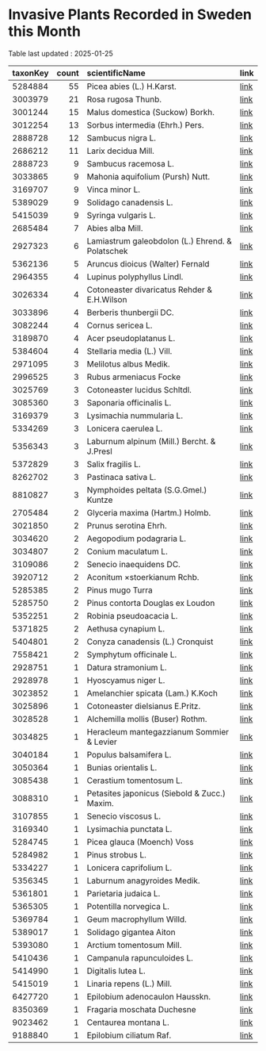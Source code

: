 
# Invasive Plants Recorded in Sweden this Month

Table last updated : 2025-01-25






|taxonKey | count|scientificName                                   |link |
|:--------|-----:|:------------------------------------------------|:----|
|5284884  |    55|Picea abies (L.) H.Karst.                        |[link](https://www.gbif.org/occurrence/search?country=SE&month=1&taxon_key=5284884&year=2025)|
|3003979  |    21|Rosa rugosa Thunb.                               |[link](https://www.gbif.org/occurrence/search?country=SE&month=1&taxon_key=3003979&year=2025)|
|3001244  |    15|Malus domestica (Suckow) Borkh.                  |[link](https://www.gbif.org/occurrence/search?country=SE&month=1&taxon_key=3001244&year=2025)|
|3012254  |    13|Sorbus intermedia (Ehrh.) Pers.                  |[link](https://www.gbif.org/occurrence/search?country=SE&month=1&taxon_key=3012254&year=2025)|
|2888728  |    12|Sambucus nigra L.                                |[link](https://www.gbif.org/occurrence/search?country=SE&month=1&taxon_key=2888728&year=2025)|
|2686212  |    11|Larix decidua Mill.                              |[link](https://www.gbif.org/occurrence/search?country=SE&month=1&taxon_key=2686212&year=2025)|
|2888723  |     9|Sambucus racemosa L.                             |[link](https://www.gbif.org/occurrence/search?country=SE&month=1&taxon_key=2888723&year=2025)|
|3033865  |     9|Mahonia aquifolium (Pursh) Nutt.                 |[link](https://www.gbif.org/occurrence/search?country=SE&month=1&taxon_key=3033865&year=2025)|
|3169707  |     9|Vinca minor L.                                   |[link](https://www.gbif.org/occurrence/search?country=SE&month=1&taxon_key=3169707&year=2025)|
|5389029  |     9|Solidago canadensis L.                           |[link](https://www.gbif.org/occurrence/search?country=SE&month=1&taxon_key=5389029&year=2025)|
|5415039  |     9|Syringa vulgaris L.                              |[link](https://www.gbif.org/occurrence/search?country=SE&month=1&taxon_key=5415039&year=2025)|
|2685484  |     7|Abies alba Mill.                                 |[link](https://www.gbif.org/occurrence/search?country=SE&month=1&taxon_key=2685484&year=2025)|
|2927323  |     6|Lamiastrum galeobdolon (L.) Ehrend. & Polatschek |[link](https://www.gbif.org/occurrence/search?country=SE&month=1&taxon_key=2927323&year=2025)|
|5362136  |     5|Aruncus dioicus (Walter) Fernald                 |[link](https://www.gbif.org/occurrence/search?country=SE&month=1&taxon_key=5362136&year=2025)|
|2964355  |     4|Lupinus polyphyllus Lindl.                       |[link](https://www.gbif.org/occurrence/search?country=SE&month=1&taxon_key=2964355&year=2025)|
|3026334  |     4|Cotoneaster divaricatus Rehder & E.H.Wilson      |[link](https://www.gbif.org/occurrence/search?country=SE&month=1&taxon_key=3026334&year=2025)|
|3033896  |     4|Berberis thunbergii DC.                          |[link](https://www.gbif.org/occurrence/search?country=SE&month=1&taxon_key=3033896&year=2025)|
|3082244  |     4|Cornus sericea L.                                |[link](https://www.gbif.org/occurrence/search?country=SE&month=1&taxon_key=3082244&year=2025)|
|3189870  |     4|Acer pseudoplatanus L.                           |[link](https://www.gbif.org/occurrence/search?country=SE&month=1&taxon_key=3189870&year=2025)|
|5384604  |     4|Stellaria media (L.) Vill.                       |[link](https://www.gbif.org/occurrence/search?country=SE&month=1&taxon_key=5384604&year=2025)|
|2971095  |     3|Melilotus albus Medik.                           |[link](https://www.gbif.org/occurrence/search?country=SE&month=1&taxon_key=2971095&year=2025)|
|2996525  |     3|Rubus armeniacus Focke                           |[link](https://www.gbif.org/occurrence/search?country=SE&month=1&taxon_key=2996525&year=2025)|
|3025769  |     3|Cotoneaster lucidus Schltdl.                     |[link](https://www.gbif.org/occurrence/search?country=SE&month=1&taxon_key=3025769&year=2025)|
|3085360  |     3|Saponaria officinalis L.                         |[link](https://www.gbif.org/occurrence/search?country=SE&month=1&taxon_key=3085360&year=2025)|
|3169379  |     3|Lysimachia nummularia L.                         |[link](https://www.gbif.org/occurrence/search?country=SE&month=1&taxon_key=3169379&year=2025)|
|5334269  |     3|Lonicera caerulea L.                             |[link](https://www.gbif.org/occurrence/search?country=SE&month=1&taxon_key=5334269&year=2025)|
|5356343  |     3|Laburnum alpinum (Mill.) Bercht. & J.Presl       |[link](https://www.gbif.org/occurrence/search?country=SE&month=1&taxon_key=5356343&year=2025)|
|5372829  |     3|Salix fragilis L.                                |[link](https://www.gbif.org/occurrence/search?country=SE&month=1&taxon_key=5372829&year=2025)|
|8262702  |     3|Pastinaca sativa L.                              |[link](https://www.gbif.org/occurrence/search?country=SE&month=1&taxon_key=8262702&year=2025)|
|8810827  |     3|Nymphoides peltata (S.G.Gmel.) Kuntze            |[link](https://www.gbif.org/occurrence/search?country=SE&month=1&taxon_key=8810827&year=2025)|
|2705484  |     2|Glyceria maxima (Hartm.) Holmb.                  |[link](https://www.gbif.org/occurrence/search?country=SE&month=1&taxon_key=2705484&year=2025)|
|3021850  |     2|Prunus serotina Ehrh.                            |[link](https://www.gbif.org/occurrence/search?country=SE&month=1&taxon_key=3021850&year=2025)|
|3034620  |     2|Aegopodium podagraria L.                         |[link](https://www.gbif.org/occurrence/search?country=SE&month=1&taxon_key=3034620&year=2025)|
|3034807  |     2|Conium maculatum L.                              |[link](https://www.gbif.org/occurrence/search?country=SE&month=1&taxon_key=3034807&year=2025)|
|3109086  |     2|Senecio inaequidens DC.                          |[link](https://www.gbif.org/occurrence/search?country=SE&month=1&taxon_key=3109086&year=2025)|
|3920712  |     2|Aconitum ×stoerkianum Rchb.                      |[link](https://www.gbif.org/occurrence/search?country=SE&month=1&taxon_key=3920712&year=2025)|
|5285385  |     2|Pinus mugo Turra                                 |[link](https://www.gbif.org/occurrence/search?country=SE&month=1&taxon_key=5285385&year=2025)|
|5285750  |     2|Pinus contorta Douglas ex Loudon                 |[link](https://www.gbif.org/occurrence/search?country=SE&month=1&taxon_key=5285750&year=2025)|
|5352251  |     2|Robinia pseudoacacia L.                          |[link](https://www.gbif.org/occurrence/search?country=SE&month=1&taxon_key=5352251&year=2025)|
|5371825  |     2|Aethusa cynapium L.                              |[link](https://www.gbif.org/occurrence/search?country=SE&month=1&taxon_key=5371825&year=2025)|
|5404801  |     2|Conyza canadensis (L.) Cronquist                 |[link](https://www.gbif.org/occurrence/search?country=SE&month=1&taxon_key=5404801&year=2025)|
|7558421  |     2|Symphytum officinale L.                          |[link](https://www.gbif.org/occurrence/search?country=SE&month=1&taxon_key=7558421&year=2025)|
|2928751  |     1|Datura stramonium L.                             |[link](https://www.gbif.org/occurrence/search?country=SE&month=1&taxon_key=2928751&year=2025)|
|2928978  |     1|Hyoscyamus niger L.                              |[link](https://www.gbif.org/occurrence/search?country=SE&month=1&taxon_key=2928978&year=2025)|
|3023852  |     1|Amelanchier spicata (Lam.) K.Koch                |[link](https://www.gbif.org/occurrence/search?country=SE&month=1&taxon_key=3023852&year=2025)|
|3025896  |     1|Cotoneaster dielsianus E.Pritz.                  |[link](https://www.gbif.org/occurrence/search?country=SE&month=1&taxon_key=3025896&year=2025)|
|3028528  |     1|Alchemilla mollis (Buser) Rothm.                 |[link](https://www.gbif.org/occurrence/search?country=SE&month=1&taxon_key=3028528&year=2025)|
|3034825  |     1|Heracleum mantegazzianum Sommier & Levier        |[link](https://www.gbif.org/occurrence/search?country=SE&month=1&taxon_key=3034825&year=2025)|
|3040184  |     1|Populus balsamifera L.                           |[link](https://www.gbif.org/occurrence/search?country=SE&month=1&taxon_key=3040184&year=2025)|
|3050364  |     1|Bunias orientalis L.                             |[link](https://www.gbif.org/occurrence/search?country=SE&month=1&taxon_key=3050364&year=2025)|
|3085438  |     1|Cerastium tomentosum L.                          |[link](https://www.gbif.org/occurrence/search?country=SE&month=1&taxon_key=3085438&year=2025)|
|3088310  |     1|Petasites japonicus (Siebold & Zucc.) Maxim.     |[link](https://www.gbif.org/occurrence/search?country=SE&month=1&taxon_key=3088310&year=2025)|
|3107855  |     1|Senecio viscosus L.                              |[link](https://www.gbif.org/occurrence/search?country=SE&month=1&taxon_key=3107855&year=2025)|
|3169340  |     1|Lysimachia punctata L.                           |[link](https://www.gbif.org/occurrence/search?country=SE&month=1&taxon_key=3169340&year=2025)|
|5284745  |     1|Picea glauca (Moench) Voss                       |[link](https://www.gbif.org/occurrence/search?country=SE&month=1&taxon_key=5284745&year=2025)|
|5284982  |     1|Pinus strobus L.                                 |[link](https://www.gbif.org/occurrence/search?country=SE&month=1&taxon_key=5284982&year=2025)|
|5334227  |     1|Lonicera caprifolium L.                          |[link](https://www.gbif.org/occurrence/search?country=SE&month=1&taxon_key=5334227&year=2025)|
|5356345  |     1|Laburnum anagyroides Medik.                      |[link](https://www.gbif.org/occurrence/search?country=SE&month=1&taxon_key=5356345&year=2025)|
|5361801  |     1|Parietaria judaica L.                            |[link](https://www.gbif.org/occurrence/search?country=SE&month=1&taxon_key=5361801&year=2025)|
|5365305  |     1|Potentilla norvegica L.                          |[link](https://www.gbif.org/occurrence/search?country=SE&month=1&taxon_key=5365305&year=2025)|
|5369784  |     1|Geum macrophyllum Willd.                         |[link](https://www.gbif.org/occurrence/search?country=SE&month=1&taxon_key=5369784&year=2025)|
|5389017  |     1|Solidago gigantea Aiton                          |[link](https://www.gbif.org/occurrence/search?country=SE&month=1&taxon_key=5389017&year=2025)|
|5393080  |     1|Arctium tomentosum Mill.                         |[link](https://www.gbif.org/occurrence/search?country=SE&month=1&taxon_key=5393080&year=2025)|
|5410436  |     1|Campanula rapunculoides L.                       |[link](https://www.gbif.org/occurrence/search?country=SE&month=1&taxon_key=5410436&year=2025)|
|5414990  |     1|Digitalis lutea L.                               |[link](https://www.gbif.org/occurrence/search?country=SE&month=1&taxon_key=5414990&year=2025)|
|5415019  |     1|Linaria repens (L.) Mill.                        |[link](https://www.gbif.org/occurrence/search?country=SE&month=1&taxon_key=5415019&year=2025)|
|6427720  |     1|Epilobium adenocaulon Hausskn.                   |[link](https://www.gbif.org/occurrence/search?country=SE&month=1&taxon_key=6427720&year=2025)|
|8350369  |     1|Fragaria moschata Duchesne                       |[link](https://www.gbif.org/occurrence/search?country=SE&month=1&taxon_key=8350369&year=2025)|
|9023462  |     1|Centaurea montana L.                             |[link](https://www.gbif.org/occurrence/search?country=SE&month=1&taxon_key=9023462&year=2025)|
|9188840  |     1|Epilobium ciliatum Raf.                          |[link](https://www.gbif.org/occurrence/search?country=SE&month=1&taxon_key=9188840&year=2025)|


